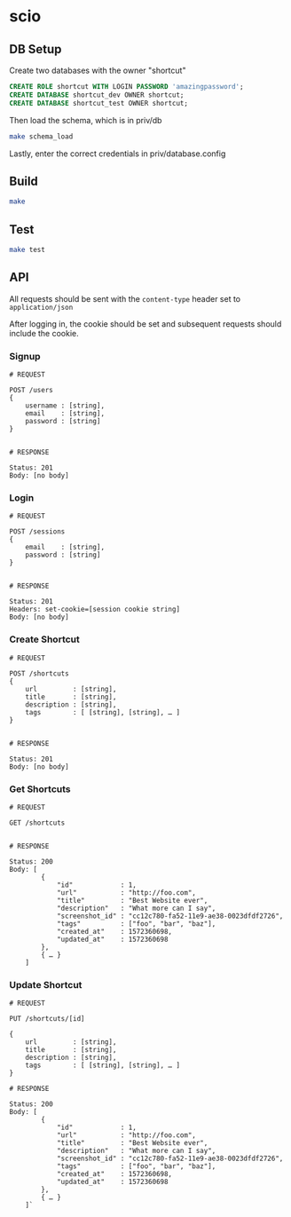 # scio


## DB Setup

Create two databases with the owner "shortcut"

```SQL
CREATE ROLE shortcut WITH LOGIN PASSWORD 'amazingpassword';
CREATE DATABASE shortcut_dev OWNER shortcut;
CREATE DATABASE shortcut_test OWNER shortcut;
```

Then load the schema, which is in priv/db

```sh
make schema_load
```

Lastly, enter the correct credentials in priv/database.config


## Build

```sh
make
```

## Test

```sh
make test
```

## API

All requests should be sent with the `content-type` header set to `application/json`

After logging in, the cookie should be set and subsequent requests should include the cookie.

### Signup

```
# REQUEST

POST /users
{
    username : [string],
    email    : [string],
    password : [string]
}


# RESPONSE

Status: 201
Body: [no body]
```

### Login

```
# REQUEST

POST /sessions
{
    email    : [string],
    password : [string]
}


# RESPONSE

Status: 201
Headers: set-cookie=[session cookie string]
Body: [no body]
```

### Create Shortcut

```
# REQUEST

POST /shortcuts
{
    url         : [string],
    title       : [string],
    description : [string],
    tags        : [ [string], [string], … ]
}


# RESPONSE

Status: 201
Body: [no body]
```

### Get Shortcuts

```
# REQUEST

GET /shortcuts


# RESPONSE

Status: 200
Body: [
        {
            "id"            : 1,
            "url"           : "http://foo.com",
            "title"         : "Best Website ever",
            "description"   : "What more can I say",
            "screenshot_id" : "cc12c780-fa52-11e9-ae38-0023dfdf2726",
            "tags"          : ["foo", "bar", "baz"],
            "created_at"    : 1572360698,
            "updated_at"    : 1572360698
        },
        { … }
    ]
```

### Update Shortcut
```
# REQUEST

PUT /shortcuts/[id]

{
    url         : [string],
    title       : [string],
    description : [string],
    tags        : [ [string], [string], … ]
}

# RESPONSE

Status: 200
Body: [
        {
            "id"            : 1,
            "url"           : "http://foo.com",
            "title"         : "Best Website ever",
            "description"   : "What more can I say",
            "screenshot_id" : "cc12c780-fa52-11e9-ae38-0023dfdf2726",
            "tags"          : ["foo", "bar", "baz"],
            "created_at"    : 1572360698,
            "updated_at"    : 1572360698
        },
        { … }
    ]`

```
